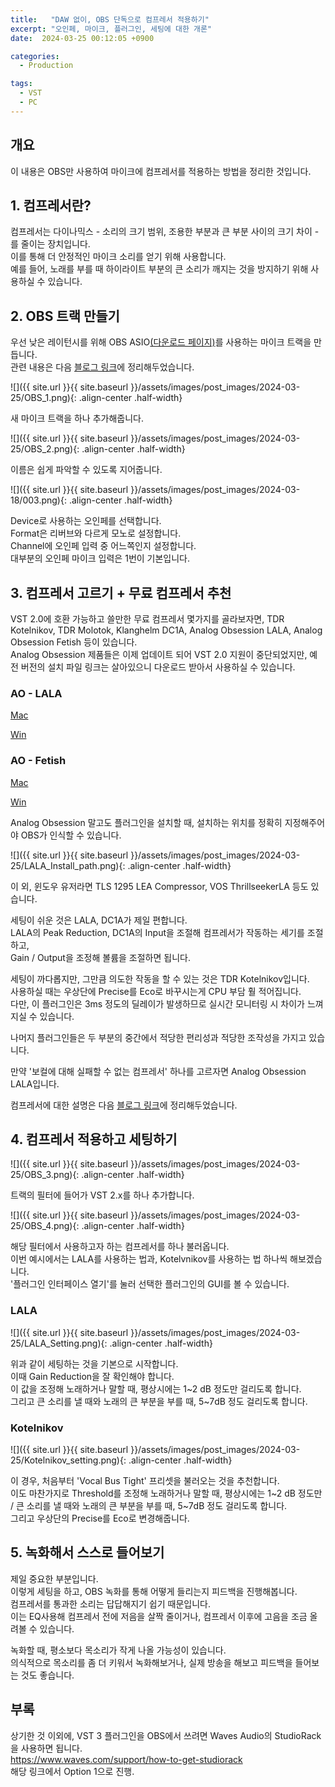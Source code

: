 ```yaml
---
title:   "DAW 없이, OBS 단독으로 컴프레서 적용하기"
excerpt: "오인페, 마이크, 플러그인, 세팅에 대한 개론"
date:  2024-03-25 00:12:05 +0900

categories:
  - Production

tags:
  - VST
  - PC
--- 
```


## 개요  

이 내용은 OBS만 사용하여 마이크에 컴프레서를 적용하는 방법을 정리한 것입니다.  

## 1. 컴프레서란?  

컴프레서는 다이나믹스 - 소리의 크기 범위, 조용한 부분과 큰 부분 사이의 크기 차이 - 를 줄이는 장치입니다.  
이를 통해 더 안정적인 마이크 소리를 얻기 위해 사용합니다.  
예를 들어, 노래를 부를 때 하이라이트 부분의 큰 소리가 깨지는 것을 방지하기 위해 사용하실 수 있습니다.  

## 2. OBS 트랙 만들기  

우선 낮은 레이턴시를 위해 OBS ASIO[(다운로드 페이지)](https://github.com/Andersama/obs-asio/releases/latest)를 사용하는 마이크 트랙을 만듭니다.  
관련 내용은 다음 [블로그 링크](https://kiriki-liszt.github.io/yg331/production/why-use-OBS-ASIO/)에 정리해두었습니다.  

![]({{ site.url }}{{ site.baseurl }}/assets/images/post_images/2024-03-25/OBS_1.png){: .align-center .half-width}  

새 마이크 트랙을 하나 추가해줍니다.  

![]({{ site.url }}{{ site.baseurl }}/assets/images/post_images/2024-03-25/OBS_2.png){: .align-center .half-width}  

이름은 쉽게 파악할 수 있도록 지어줍니다.  

![]({{ site.url }}{{ site.baseurl }}/assets/images/post_images/2024-03-18/003.png){: .align-center .half-width}  

Device로 사용하는 오인페를 선택합니다.  
Format은 리버브와 다르게 모노로 설정합니다.  
Channel에 오인페 입력 중 어느쪽인지 설정합니다.  
대부분의 오인페 마이크 입력은 1번이 기본입니다.  

## 3. 컴프레서 고르기 + 무료 컴프레서 추천  

VST 2.0에 호환 가능하고 쓸만한 무료 컴프레서 몇가지를 골라보자면, TDR Kotelnikov, TDR Molotok, Klanghelm DC1A, Analog Obsession LALA, Analog Obsession Fetish 등이 있습니다.  
Analog Obsession 제품들은 이제 업데이트 되어 VST 2.0 지원이 중단되었지만, 예전 버전의 설치 파일 링크는 살아있으니 다운로드 받아서 사용하실 수 있습니다.  

### AO - LALA  

[Mac](https://analogobsession.com/wp-content/uploads/2021/04/LALA_2.1.pkg)  

[Win](https://analogobsession.com/wp-content/uploads/2021/04/LALA_2.1.exe)  

### AO - Fetish  

[Mac](https://analogobsession.com/wp-content/uploads/2021/06/FETISH_5.0.pkg)  

[Win](https://analogobsession.com/wp-content/uploads/2021/06/FETISH_5.0.exe)  

Analog Obsession 말고도 플러그인을 설치할 때, 설치하는 위치를 정확히 지정해주어야 OBS가 인식할 수 있습니다.  

![]({{ site.url }}{{ site.baseurl }}/assets/images/post_images/2024-03-25/LALA_Install_path.png){: .align-center .half-width}  

이 외, 윈도우 유저라면 TLS 1295 LEA Compressor, VOS ThrillseekerLA 등도 있습니다.  

세팅이 쉬운 것은 LALA, DC1A가 제일 편합니다.  
LALA의 Peak Reduction, DC1A의 Input을 조절해 컴프레서가 작동하는 세기를 조절하고,  
Gain / Output을 조정해 볼륨을 조절하면 됩니다.  

세팅이 까다롭지만, 그만큼 의도한 작동을 할 수 있는 것은 TDR Kotelnikov입니다.  
사용하실 때는 우상단에 Precise를 Eco로 바꾸시는게 CPU 부담 훨 적어집니다.  
다만, 이 플러그인은 3ms 정도의 딜레이가 발생하므로 실시간 모니터링 시 차이가 느껴지실 수 있습니다.  

나머지 플러그인들은 두 부분의 중간에서 적당한 편리성과 적당한 조작성을 가지고 있습니다.  

만약 '보컬에 대해 실패할 수 없는 컴프레서' 하나를 고르자면 Analog Obsession LALA입니다.  

컴프레서에 대한 설명은 다음 [블로그 링크](https://kiriki-liszt.github.io/yg331/production/how-to-setup-compressor-simple/)에 정리해두었습니다.  

## 4. 컴프레서 적용하고 세팅하기  

![]({{ site.url }}{{ site.baseurl }}/assets/images/post_images/2024-03-25/OBS_3.png){: .align-center .half-width}  

트랙의 필터에 들어가 VST 2.x를 하나 추가합니다.  

![]({{ site.url }}{{ site.baseurl }}/assets/images/post_images/2024-03-25/OBS_4.png){: .align-center .half-width}  

해당 필터에서 사용하고자 하는 컴프레서를 하나 불러옵니다.  
이번 예시에서는 LALA를 사용하는 법과, Kotelvnikov를 사용하는 법 하나씩 해보겠습니다.  
'플러그인 인터페이스 열기'를 눌러 선택한 플러그인의 GUI를 볼 수 있습니다.  

### LALA  

![]({{ site.url }}{{ site.baseurl }}/assets/images/post_images/2024-03-25/LALA_Setting.png){: .align-center .half-width}  

위과 같이 세팅하는 것을 기본으로 시작합니다.  
이때 Gain Reduction을 잘 확인해야 합니다.  
이 값을 조정해 노래하거나 말할 때, 평상시에는 1~2 dB 정도만 걸리도록 합니다.  
그리고 큰 소리를 낼 때와 노래의 큰 부분을 부를 때, 5~7dB 정도 걸리도록 합니다.  

### Kotelnikov  

![]({{ site.url }}{{ site.baseurl }}/assets/images/post_images/2024-03-25/Kotelnikov_setting.png){: .align-center .half-width}  

이 경우, 처음부터 'Vocal Bus Tight' 프리셋을 불러오는 것을 추천합니다.  
이도 마찬가지로 Threshold를 조정해 노래하거나 말할 때, 평상시에는 1~2 dB 정도만 / 큰 소리를 낼 때와 노래의 큰 부분을 부를 때, 5~7dB 정도 걸리도록 합니다.  
그리고 우상단의 Precise를 Eco로 변경해줍니다.  

## 5. 녹화해서 스스로 들어보기  

제일 중요한 부분입니다.  
이렇게 세팅을 하고, OBS 녹화를 통해 어떻게 들리는지 피드백을 진행해봅니다.  
컴프레서를 통과한 소리는 답답해지기 쉽기 때문입니다.  
이는 EQ사용해 컴프레서 전에 저음을 살짝 줄이거나, 컴프레서 이후에 고음을 조금 올려볼 수 있습니다.  

녹화할 때, 평소보다 목소리가 작게 나올 가능성이 있습니다.  
의식적으로 목소리를 좀 더 키워서 녹화해보거나, 실제 방송을 해보고 피드백을 들어보는 것도 좋습니다.  

## 부록  

상기한 것 이외에, VST 3 플러그인을 OBS에서 쓰려면 Waves Audio의 StudioRack을 사용하면 됩니다.  
<https://www.waves.com/support/how-to-get-studiorack>  
해당 링크에서 Option 1으로 진행.  
